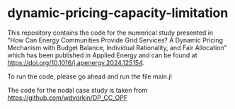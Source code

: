 # dynamic-pricing-capacity-limitation
This repository contains the code for the numerical study presented in "How Can Energy Communities Provide Grid Services? A Dynamic Pricing Mechanism with Budget Balance, Individual Rationality, and Fair Allocation" which has been published in Applied Energy and can be found at https://doi.org/10.1016/j.apenergy.2024.125154.

To run the code, please go ahead and run the file main.jl

The code for the nodal case study is taken from https://github.com/wdvorkin/DP_CC_OPF
